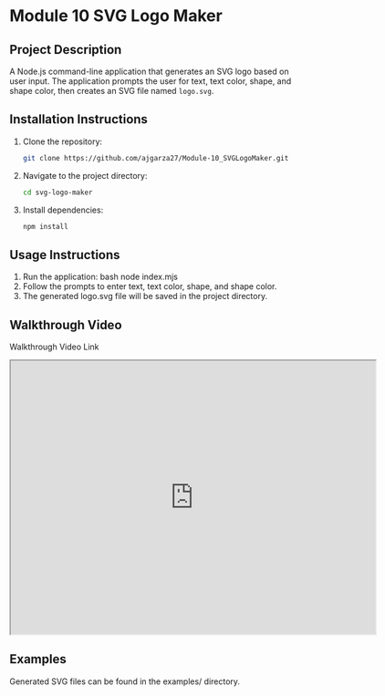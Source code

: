 # Module 10 SVG Logo Maker

## Project Description
A Node.js command-line application that generates an SVG logo based on user input. The application prompts the user for text, text color, shape, and shape color, then creates an SVG file named `logo.svg`.

## Installation Instructions
1. Clone the repository:
   ```bash
   git clone https://github.com/ajgarza27/Module-10_SVGLogoMaker.git

2. Navigate to the project directory:
    ```bash
    cd svg-logo-maker

3. Install dependencies:
    ```bash
    npm install

## Usage Instructions
1. Run the application:
    bash
    node index.mjs
2. Follow the prompts to enter text, text color, shape, and shape color.
3. The generated logo.svg file will be saved in the project directory.

## Walkthrough Video
Walkthrough Video Link
<iframe src="https://drive.google.com/file/d/1tCrMmmwgzKttjayiN-i_l_djiq7zLOww/preview" width="640" height="480"></iframe>

## Examples
Generated SVG files can be found in the examples/ directory.

